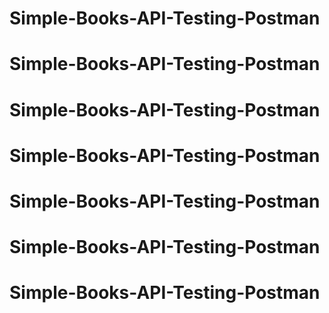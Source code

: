 # Simple-Books-API-Testing-Postman
# Simple-Books-API-Testing-Postman
# Simple-Books-API-Testing-Postman
# Simple-Books-API-Testing-Postman
# Simple-Books-API-Testing-Postman
# Simple-Books-API-Testing-Postman
# Simple-Books-API-Testing-Postman
